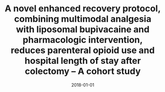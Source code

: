 ---
title: A novel enhanced recovery protocol, combining multimodal analgesia with liposomal bupivacaine and pharmacologic intervention, reduces parenteral opioid use and hospital length of stay after colectomy – A cohort study
permalink:
excerpt:
date: 2018-01-01
venue: 'International Journal of Surgery Open'
paperurl: 'https://doi.org/10.1016/j.ijso.2018.07.007'
citation: 'Pricolo, V. E., Fei, P., Crowley, S., Camisa, V., <u>Bonvini, M. </u> (2018). &quot;A novel enhanced recovery protocol, combining multimodal analgesia with liposomal bupivacaine and pharmacologic intervention, reduces parenteral opioid use and hospital length of stay after colectomy – A cohort study.&quot; <i>International Journal of Surgery Open</i>. 13, 24-28.'
---